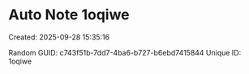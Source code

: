 ﻿# Auto Note 1oqiwe
Created: 2025-09-28 15:35:16

Random GUID: c743f51b-7dd7-4ba6-b727-b6ebd7415844
Unique ID: 1oqiwe

